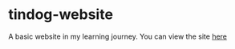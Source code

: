 # tindog-website
A basic website in my learning journey.
You can view the site [here](https://tindogwebsite.web.app/)
